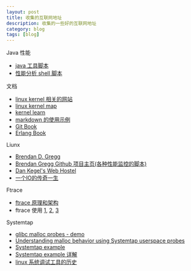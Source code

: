 ```yaml
---
layout: post
title: 收集的互联网地址
description: 收集的一些好的互联网地址
category: blog
tags: [blog]
---
```

Java 性能

- [java 工具脚本](https://github.com/oldratlee/useful-scripts)
- [性能分析 shell 脚本](https://github.com/imbugs/perfanalyzer)

文档

- [linux kernel 相关的网站](https://linux.zeef.com/paul.reiber)
- [linux kernel map](http://www.makelinux.net/kernel_map/)
- [kernel learn](http://sop.upv.es/gii-dso/en/teoria.html)
- [markdown 的使用示例](http://mdp.tylingsoft.com/)
- [Git Book](http://git-scm.com/book/zh/v1)
- [Erlang Book](http://learnyousomeerlang.com/content)

Liunx

- [Brendan D. Gregg](http://www.brendangregg.com/)
- [Brendan Gregg Github 项目主页(各种性能监控的脚本)](https://github.com/brendangregg)
- [Dan Kegel's Web Hostel](http://www.kegel.com/)
- [一个IO的传奇一生](http://alanwu.blog.51cto.com/3652632/d-8)

Ftrace

- [ftrace 原理和架构](http://www.ibm.com/developerworks/cn/linux/l-cn-ftrace/index.html)
- ftrace 使用  [1][], [2][], [3][]

Systemtap

- [glibc malloc probes - demo](http://developerblog.redhat.com/2015/01/06/malloc-systemtap-probes-an-example/)
- [Understanding malloc behavior using Systemtap userspace probes](http://developerblog.redhat.com/2014/10/02/understanding-malloc-behavior-using-systemtap-userspace-probes/)
- [Systemtap example](https://sourceware.org/systemtap/examples/)
- [Systemtap example 详解](http://blog.163.com/digoal@126/blog/#m=0&t=1&c=fks_084068084086080075085082085095085080082075083081086071084)
- [linux 系统调试工具的历史](http://www.wzxue.com/linux-tracing-tools-soap-opera/)


[-10]:    http://hushi55.github.io/  "-10"
[1]: http://www.ibm.com/developerworks/cn/linux/l-cn-ftrace1/index.html	"1"
[2]: http://www.ibm.com/developerworks/cn/linux/l-cn-ftrace2/index.html "2"
[3]: http://www.ibm.com/developerworks/cn/linux/l-cn-ftrace3/index.html "3"
